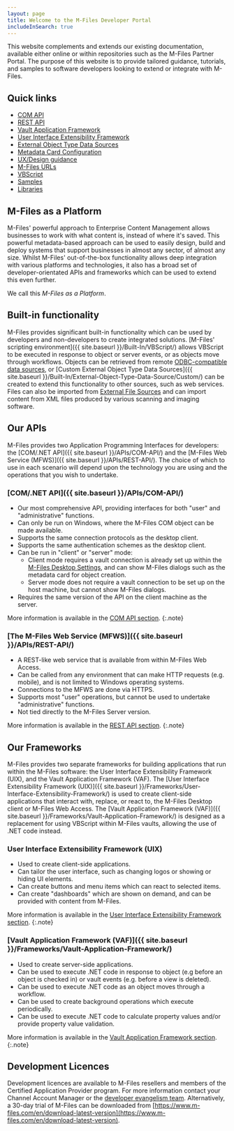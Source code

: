 ```yaml
---
layout: page
title: Welcome to the M-Files Developer Portal
includeInSearch: true
---
```


This website complements and extends our existing documentation, available either online or within repositories such as the M-Files Partner Portal.  The purpose of this website is to provide tailored guidance, tutorials, and samples to software developers looking to extend or integrate with M-Files.

## Quick links

<ul class="quicklinks">
	<li class="api"><a href="{{ site.baseurl }}/APIs/COM-API/"><i class="zmdi zmdi-circle-o"></i> COM API</a></li>
	<li class="api"><a href="{{ site.baseurl }}/APIs/REST-API/"><i class="zmdi zmdi-cloud-outline"></i> REST API</a></li>
	<li class="framework"><a href="{{ site.baseurl }}/Frameworks/Vault-Application-Framework/"><i class="zmdi zmdi-widgets"></i> Vault Application Framework</a></li>
	<li class="framework"><a href="{{ site.baseurl }}/Frameworks/User-Interface-Extensibility-Framework/"><i class="zmdi zmdi-window-restore"></i> User Interface Extensibility Framework</a></li>
	<li class="built-in"><a href="{{ site.baseurl }}/Built-In/External-Object-Type-Data-Source/"><i class="zmdi zmdi-swap-alt"></i> External Object Type Data Sources</a></li>
	<li class="built-in"><a href="{{ site.baseurl }}/Built-In/Metadata-Card-Configuration/"><i class="zmdi zmdi-view-web"></i> Metadata Card Configuration</a></li>
	<li class="built-in"><a href="{{ site.baseurl}}/UX-Design/"><i class="zmdi-hc-li zmdi zmdi-view-dashboard"></i>UX/Design guidance</a></li>
	<li class="built-in"><a href="{{ site.baseurl }}/Built-In/URLs/"><i class="zmdi zmdi-link"></i> M-Files URLs</a></li>
	<li class="built-in"><a href="{{ site.baseurl }}/Built-In/VBScript/"><i class="zmdi zmdi-collection-item"></i> VBScript</a></li>
	<li class="sample"><a href="{{ site.baseurl }}/Samples-And-Libraries/#samples"><i class="zmdi zmdi-github"></i> Samples</a></li>
	<li class="sample"><a href="{{ site.baseurl }}/Samples-And-Libraries/#libraries"><i class="zmdi zmdi-github"></i> Libraries</a></li>
</ul>

## M-Files as a Platform

M-Files' powerful approach to Enterprise Content Management allows businesses to work with what content is, instead of where it's saved.  This powerful metadata-based approach can be used to easily design, build and deploy systems that support businesses in almost any sector, of almost any size.  Whilst M-Files' out-of-the-box functionality allows deep integration with various platforms and technologies, it also has a broad set of developer-orientated APIs and frameworks which can be used to extend this even further.

We call this *M-Files as a Platform*.

## Built-in functionality

M-Files provides significant built-in functionality which can be used by developers and non-developers to create integrated solutions.  [M-Files' scripting environment]({{ site.baseurl }}/Built-In/VBScript/) allows VBScript to be executed in response to object or server events, or as objects move through workflows.  Objects can be retrieved from remote [ODBC-compatible data sources](https://www.m-files.com/user-guide/latest/eng/Connection_to_external_database.html), or [Custom External Object Type Data Sources]({{ site.baseurl }}/Built-In/External-Object-Type-Data-Source/Custom/) can be created to extend this functionality to other sources, such as web services.  Files can also be imported from [External File Sources](https://www.m-files.com/user-guide/latest/eng/Connection_to_external_database_metadata.html) and can import content from XML files produced by various scanning and imaging software.

## Our APIs

M-Files provides two Application Programming Interfaces for developers: the [COM/.NET API]({{ site.baseurl }}/APIs/COM-API/) and the [M-Files Web Service (MFWS)]({{ site.baseurl }}/APIs/REST-API/). The choice of which to use in each scenario will depend upon the technology you are using and the operations that you wish to undertake.

### [COM/.NET API]({{ site.baseurl }}/APIs/COM-API/)

* Our most comprehensive API, providing interfaces for both "user" and "administrative" functions.
* Can only be run on Windows, where the M-Files COM object can be made available.
* Supports the same connection protocols as the desktop client.
* Supports the same authentication schemes as the desktop client.
* Can be run in "client" or "server" mode:
  * Client mode requires a vault connection is already set up within the [M-Files Desktop Settings](https://www.m-files.com/user-guide/latest/eng/Implementing_the_document_vault.html), and can show M-Files dialogs such as the metadata card for object creation.
  * Server mode does not require a vault connection to be set up on the host machine, but cannot show M-Files dialogs.
* Requires the same version of the API on the client machine as the server.

More information is available in the <a href="{{ site.baseurl }}/APIs/COM-API/">COM API section</a>.
{:.note}

### [The M-Files Web Service (MFWS)]({{ site.baseurl }}/APIs/REST-API/)

* A REST-like web service that is available from within M-Files Web Access.
* Can be called from any environment that can make HTTP requests (e.g. mobile), and is not limited to Windows operating systems.
* Connections to the MFWS are done via HTTPS.
* Supports most "user" operations, but cannot be used to undertake "administrative" functions.
* Not tied directly to the M-Files Server version.

More information is available in the <a href="{{ site.baseurl }}/APIs/REST-API/">REST API section</a>.
{:.note}

## Our Frameworks

M-Files provides two separate frameworks for building applications that run within the M-Files software: the User Interface Extensibility Framework (UIX), and the Vault Application Framework (VAF).  The [User Interface Extensibility Framework (UIX)]({{ site.baseurl }}/Frameworks/User-Interface-Extensibility-Framework/) is used to create client-side applications that interact with, replace, or react to, the M-Files Desktop client or M-Files Web Access.  The [Vault Application Framework (VAF)]({{ site.baseurl }}/Frameworks/Vault-Application-Framework/) is designed as a replacement for using VBScript within M-Files vaults, allowing the use of .NET code instead.

### User Interface Extensibility Framework (UIX)

* Used to create client-side applications.
* Can tailor the user interface, such as changing logos or showing or hiding UI elements.
* Can create buttons and menu items which can react to selected items.
* Can create "dashboards" which are shown on demand, and can be provided with content from M-Files.

More information is available in the <a href="{{ site.baseurl }}/Frameworks/User-Interface-Extensibility-Framework/">User Interface Extensibility Framework section</a>.
{:.note}

### [Vault Application Framework (VAF)]({{ site.baseurl }}/Frameworks/Vault-Application-Framework/)

* Used to create server-side applications.
* Can be used to execute .NET code in response to object (e.g before an object is checked in) or vault events (e.g. before a view is deleted).
* Can be used to execute .NET code as an object moves through a workflow.
* Can be used to create background operations which execute periodically.
* Can be used to execute .NET code to calculate property values and/or provide property value validation.

More information is available in the <a href="{{ site.baseurl }}/Frameworks/Vault-Application-Framework/">Vault Application Framework section</a>.
{:.note}

## Development Licences

Development licences are available to M-Files resellers and members of the Certified Application Provider program.  For more information contact your Channel Account Manager or the [developer evangelism team](mailto:devsupport@m-files.com).  Alternatively, a 30-day trial of M-Files can be downloaded from [https://www.m-files.com/en/download-latest-version](https://www.m-files.com/en/download-latest-version).
